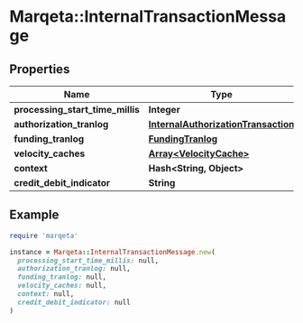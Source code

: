 # Marqeta::InternalTransactionMessage

## Properties

| Name | Type | Description | Notes |
| ---- | ---- | ----------- | ----- |
| **processing_start_time_millis** | **Integer** |  | [optional] |
| **authorization_tranlog** | [**InternalAuthorizationTransaction**](InternalAuthorizationTransaction.md) |  |  |
| **funding_tranlog** | [**FundingTranlog**](FundingTranlog.md) |  | [optional] |
| **velocity_caches** | [**Array&lt;VelocityCache&gt;**](VelocityCache.md) |  | [optional] |
| **context** | **Hash&lt;String, Object&gt;** |  | [optional] |
| **credit_debit_indicator** | **String** |  | [optional] |

## Example

```ruby
require 'marqeta'

instance = Marqeta::InternalTransactionMessage.new(
  processing_start_time_millis: null,
  authorization_tranlog: null,
  funding_tranlog: null,
  velocity_caches: null,
  context: null,
  credit_debit_indicator: null
)
```

